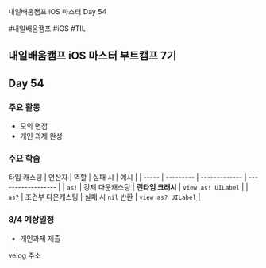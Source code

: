 
내일배움캠프 iOS 마스터 Day 54

#내일배움캠프 #iOS #TIL
## 내일배움캠프 iOS 마스터 부트캠프 7기

## Day 54

### 주요 활동
- 모의 면접
- 개인 과제 완성

### 주요 학습

타입 캐스팅
| 연산자   | 역할        | 실패 시          | 예시                 |
| ----- | --------- | ------------- | ------------------ |
| `as!` | 강제 다운캐스팅  | **런타임 크래시**   | `view as! UILabel` |
| `as?` | 조건부 다운캐스팅 | 실패 시 `nil` 반환 | `view as? UILabel` |


### 8/4 예상일정
- 개인과제 제출


velog 주소    

